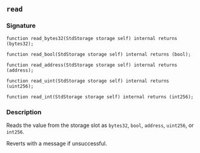 ## `read`

### Signature

```solidity
function read_bytes32(StdStorage storage self) internal returns (bytes32);
```

```solidity
function read_bool(StdStorage storage self) internal returns (bool);
```

```solidity
function read_address(StdStorage storage self) internal returns (address);
```

```solidity
function read_uint(StdStorage storage self) internal returns (uint256);
```

```solidity
function read_int(StdStorage storage self) internal returns (int256);
```

### Description

Reads the value from the storage slot as `bytes32`, `bool`, `address`, `uint256`, or `int256`.

Reverts with a message if unsuccessful.
